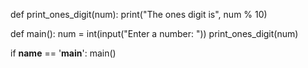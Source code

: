 <!-- Problem Statement
Write a function called print_ones_digit , which takes as a parameter an integer num and prints its ones digit. The modulo (remainder) operator, %, should be helpful to you here. Call your function from main()!

Here's a sample run (user input is in blue):

Enter a number: 42 The ones digit is 2 -->


def print_ones_digit(num): 
  print("The ones digit is", num % 10)

def main(): 
  num = int(input("Enter a number: "))
  print_ones_digit(num)

if __name__ == '__main__':
    main()
